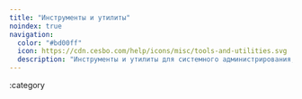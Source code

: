 ```yaml
---
title: "Инструменты и утилиты"
noindex: true
navigation:
  color: "#bd00ff"
  icon: https://cdn.cesbo.com/help/icons/misc/tools-and-utilities.svg
  description: "Инструменты и утилиты для системного администрирования, диагностики, мониторинга, повышения производительности и эффективности."
---
```


:category
